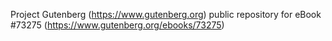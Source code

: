 Project Gutenberg (https://www.gutenberg.org) public repository for
eBook #73275 (https://www.gutenberg.org/ebooks/73275)

